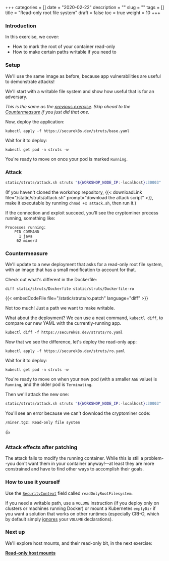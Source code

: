 +++
categories = []
date = "2020-02-22"
description = ""
slug = ""
tags = []
title = "Read-only root file system"
draft = false
toc = true
weight = 10
+++

### Introduction
In this exercise, we cover:

 - How to mark the root of your container read-only
 - How to make certain paths writable if you need to

### Setup
We'll use the same image as before, because app vulnerabilities
are useful to demonstrate attacks!

We'll start with a writable file system and show how useful
that is for an adversary.

_This is the same as the [previous exercise](../01-streamline-images).
Skip ahead to the [Countermeasure](#countermeasure) if you just did that one._

Now, deploy the application:

```
kubectl apply -f https://securek8s.dev/struts/base.yaml
```

Wait for it to deploy:

```
kubectl get pod -n struts -w
```

You're ready to move on once your pod is marked `Running`.

### Attack

```bash
static/struts/attack.sh struts "${WORKSHOP_NODE_IP:-localhost}:30003"
```

(If you haven't cloned the workshop repository, {{< downloadLink file="/static/struts/attack.sh" prompt="download the attack script" >}}, make it executable by running `chmod +x attack.sh`, then run it.)

If the connection and exploit succeed, you'll see the cryptominer process running, something like:

```
Processes running:
    PID COMMAND
      1 java
     62 minerd
```

### Countermeasure
We'll update to a new deployment that asks for a read-only root file system,
with an image that has a small modification to account for that.

Check out what's different in the Dockerfile:

```
diff static/struts/Dockerfile static/struts/Dockerfile-ro
```

{{< embedCodeFile file="/static/struts/ro.patch" language="diff" >}}

Not too much! Just a path we want to make writable.

What about the deployment? We can use a neat command, `kubectl diff`, to compare our new YAML with the currently-running app.

```
kubectl diff -f https://securek8s.dev/struts/ro.yaml
```

Now that we see the difference, let's deploy the read-only app:

```
kubectl apply -f https://securek8s.dev/struts/ro.yaml
```

Wait for it to deploy:

```
kubectl get pod -n struts -w
```

You're ready to move on when your new pod (with a smaller `AGE` value) is `Running`,
and the older pod is `Terminating`.

Then we'll attack the new one:

```bash
static/struts/attack.sh struts "${WORKSHOP_NODE_IP:-localhost}:30003"
```

You'll see an error because we can't download the cryptominer code:

```
/miner.tgz: Read-only file system
```

👍

### Attack effects after patching
The attack fails to modify the running container.
While this is still a problem--you don't want them in your
container anyway!--at least they are more constrained and
have to find other ways to accomplish their goals.

### How to use it yourself
Use the [`SecurityContext`](https://kubernetes.io/docs/reference/generated/kubernetes-api/v1.15/#securitycontext-v1-core)
field called `readOnlyRootFilesystem`.

If you need a writable path, use a `VOLUME` instruction
(if you deploy only on clusters or machines running Docker)
or mount a Kubernetes `emptyDir` if you want a solution that
works on other runtimes (especially CRI-O, which by default simply
[ignores](https://medium.com/cri-o/cri-o-configurable-image-volume-support-dda7b54f4bda)
your `VOLUME` declarations).

### Next up
We'll explore host mounts, and their read-only bit, in the next exercise:

[**Read-only host mounts**](../15-ro-mount)
